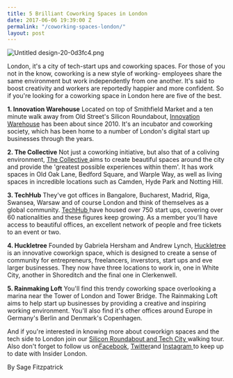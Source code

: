 ```yaml
---
title: 5 Brilliant Coworking Spaces in London
date: 2017-06-06 19:39:00 Z
permalink: "/coworking-spaces-london/"
layout: post
---
```


![Untitled design-20-0d3fc4.png](/uploads/Untitled%20design-20-0d3fc4.png)

London, it's a city of tech-start ups and coworking spaces. For those of you not in the know, coworking is a new style of working- employees share the same environment but work independently from one another. It's said to boost creativity and workers are reportedly happier and more confident. So if you're looking for a coworking space in London here are five of the best.

**1. Innovation Warehouse**
Located on top of Smithfield Market and a ten minute walk away from Old Street's Silicon Roundabout, [Innovation Warehouse](http://www.innovationwarehouse.org) has been about since 2010. It's an incubator and coworking society, which has been home to a number of London's digital start up businesses through the years. 

**2. The Collective**
Not just a coworking initiative, but also that of a coliving environment, [The Collective ](https://www.thecollective.co.uk)aims to create beautiful spaces around the city and provide the 'greatest possible experiences within them'. It has work spaces in Old Oak Lane, Bedford Square, and Warple Way, as well as living spaces in incredible locations such as Camden, Hyde Park and Notting Hill. 

**3. TechHub**
They've got offices in Bangalore, Bucharest, Madrid, Riga, Swansea, Warsaw and of course London and think of themselves as a global community. [TechHub ](https://www.techhub.com/about-us/)have housed over 750 start ups, covering over 60 nationalities and these figures keep growing. As a member you'll have access to beautiful offices, an excellent network of people and free tickets to an event or two. 

**4. Huckletree**
Founded by Gabriela Hersham and Andrew Lynch, [Huckletree ](https://www.huckletree.com)is an innovative coworkign space, which is designed to create a sense of community for entrepreneurs, freelancers, inverstors, start ups and eve larger businesses. They now have three locations to work in, one in White City, another in Shoreditch and the final one in Clerkenwell. 

**5. Rainmaking Loft**
You'll find this trendy coworking space overlooking a marina near the Tower of London and Tower Bridge. The Rainmaking Loft aims to help start up businesses by providing a creative and inspiring working environment. You'll also find it's other offices around Europe in Germany's Berlin and Denmark's Copenhagen.

And if you're interested in knowing more about coworkign spaces and the tech side to London join our [Silicon Roundabout and Tech City ](http://www.insider-london.co.uk/tours/silicon-roundabout-and-tech-city-tour/)walking tour. Also don't forget to follow us on[Facebook](http://facebook.com/insiderlondon/?fref=ts), [Twitter](https://twitter.com/insiderlondon)and [Instagram ](https://www.instagram.com/insiderlondontours/)to keep up to date with Insider London.

By Sage Fitzpatrick